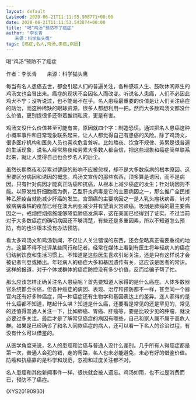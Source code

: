 ```yaml
---
layout: default
Lastmod: 2020-06-21T11:11:55.908771+00:00
date: 2020-06-21T11:11:53.543874+00:00
title: "喝“鸡汤”预防不了癌症"
author: "李长青
　　来源：科学猫头鹰"
tags: [癌症,名人,鸡汤,患癌,病因]
---
```


喝“鸡汤”预防不了癌症

作者：李长青　　来源：科学猫头鹰

每当有名人患癌去世，都会引起人们的普遍关注，各种感叹人生、鼓吹休闲养生的鸡汤文也会冒出来。癌症的现状不会因名人而改变。听说名人患癌，人们不必因此鸡犬不宁；没听说过，也不能毫不在乎。名人患癌最重要的价值是让人们关注癌症的防治，而这种稀缺的眼球资源，很多人都想利用一把。然而大多数鸡汤文都没什么价值，更别提很多还带着推销私货，更是有害。

鸡汤文没什么价值甚至可能有害，原因就四个字：制造恐慌。通过把名人患癌这种小概率事件和日常现象联系起来，让人人都觉得自己有患癌的风险。除了鸡汤文，很多医疗机构和医务人员也喜欢危言耸听。比如熬夜、饮食不规律、劳累是很普遍的生活现象，说名人经常熬夜和劳累大多数人都会信，把这些现象和癌症简单联系起来，就让人觉得自己也会步名人的后尘。

虽然长期熬夜和劳累对健康的影响不应被忽视，却不是大多数疾病的根本原因。这里要区分病因和诱因的概念。鸡汤文宣传的那些东西，顶多算是诱因，而不是病因。只有针对病因才能真正防癌和抗癌，从根本上减少癌症的发生；针对诱因则不能。以原发性肝细胞癌为例，乙型肝炎病毒是它的主要病因之一，那么推广全民接种乙肝疫苗就能减少肝癌的发生。宫颈癌的主要病因之一是人乳头瘤状病毒，针对致病病毒株的疫苗已经在澳大利亚减少并有望消灭宫颈癌。吸烟是肺癌的最主要病因之一，戒烟控烟措施能够降低肺癌发病率，这在美国已经得到了证实。不过当前对于大多数癌症的确切病因还不够清楚，有些还是多重因素，所以不知道怎么预防，有的也许根本没有办法预防。

看太多鸡汤文和鸡汤新闻，不仅让人关注错误的东西，还会忽略真正需要重视的地方。这里不得不批评某些同行和记者。经常在媒体上看到有医生将年轻病人的癌症归结到饮食和生活习惯上。不知道是这些医生喜欢引起关注，还是只有这样说才会被记者刊登或播出。年轻病人的癌症大多和基因遗传有关，这应该是医者的常识。这样的报道，对于个体或群体的癌症防控没有多少价值，反而给骗子帮了忙。

那么应该怎样正确关注名人患癌呢？首先要知道人家得的是什么癌症。人体多数器官系统都会长癌，但各种癌症的病因、表现、治疗和预防都不一样，甚至同一个器官内还有好多种癌症，同一种癌症还有生物学和基因表达上的差异。连人家得的是什么癌都不知道，瞎起什么哄？知道是什么癌，还要看是常见的还是罕见的，常见的还值得普通人关注一下，比如肺癌、胃癌、肝癌等，要是比较少见的肿瘤，就没必要过多关注。最后才是了解常见癌症的病因有哪些，自己和家人属不属于高危人群。如果是已经确诊了和名人同款癌症的病人，还可以看一下名人的诊治过程，有没有什么可以借鉴的。

从医学角度来说，名人的患癌和治癌与普通人没什么差别。几乎所有人得癌症都是第一次，普通人会犯的错，走的弯路，名人也未必能避免，未必有好的借鉴价值。防癌和抗癌靠的是科学和规范，忽视和过度关注都不对。

名人患癌和其他新闻事件一样，很快就会被人遗忘。鸡汤如雨，也不过是消费而已，预防不了癌症。

(XYS20190930)

